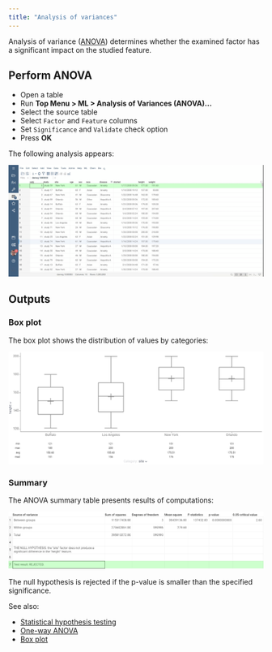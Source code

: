 ```yaml
---
title: "Analysis of variances"
---
```


Analysis of variance ([ANOVA](https://en.wikipedia.org/wiki/Analysis_of_variance)) determines whether the examined factor has a significant impact on the studied feature.

## Perform ANOVA

* Open a table
* Run **Top Menu > ML > Analysis of Variances (ANOVA)...**
* Select the source table
* Select `Factor` and `Feature` columns
* Set `Significance` and `Validate` check option
* Press **OK**

The following analysis appears:

![add-to-workspace](anova.gif)

## Outputs

### Box plot

The box plot shows the distribution of values by categories:

![anova-box-plot.png](anova-box-plot.png)

### Summary

The ANOVA summary table presents results of computations:

![anova-summary-table.png](anova-summary-table.png)

The null hypothesis is rejected if the p-value is smaller than the specified significance.

See also:

* [Statistical hypothesis testing](https://en.wikipedia.org/wiki/Statistical_hypothesis_testing)
* [One-way ANOVA](https://en.wikipedia.org/wiki/One-way_analysis_of_variance)
* [Box plot](https://datagrok.ai/help/visualize/viewers/box-plot)
